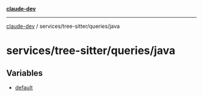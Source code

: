 [**claude-dev**](../../../../README.md)

***

[claude-dev](../../../../README.md) / services/tree-sitter/queries/java

# services/tree-sitter/queries/java

## Variables

- [default](variables/default.md)
